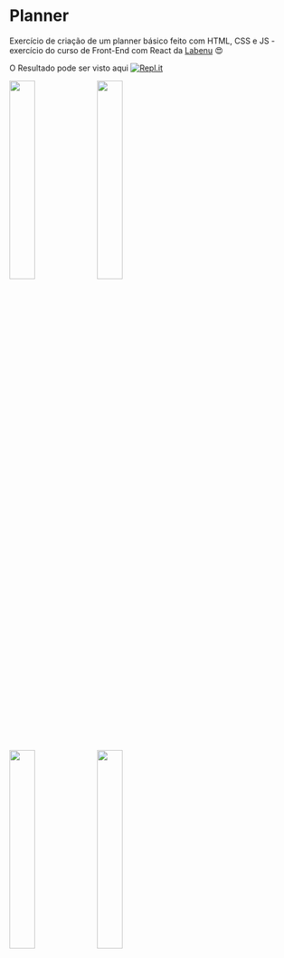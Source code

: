 # Planner

Exercício de criação de um planner básico feito com HTML, CSS e JS - exercício do curso de Front-End com React da [Labenu](https://www.labenu.com.br/) :heart_eyes:             

O Resultado pode ser visto aqui <a href="https://planner.araujocoding.repl.co/"><img alt="Repl.it" src="https://img.shields.io/badge/Repl.it-%230D101E.svg?&style=for-the-badge&logo=Repl.it&logoColor=white"/></a>


<img src="https://i.ibb.co/QpznZYv/Whats-App-Image-2020-12-04-at-21-05-30-1.jpg" width="30%"> <img src="https://i.ibb.co/vP1Fyxr/Whats-App-Image-2020-12-04-at-21-05-30-2.jpg" width="30%">

<img src="https://i.ibb.co/zxq5kTF/Whats-App-Image-2020-12-04-at-21-05-30.jpg" width="30%"> <img src="https://i.ibb.co/QMsXD2m/Whats-App-Image-2020-12-04-at-21-05-30-3.jpg" width="30%">
